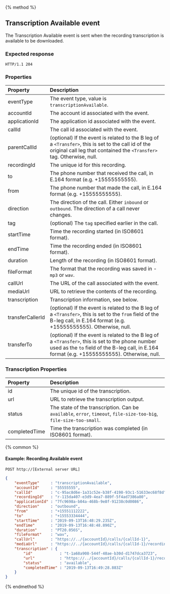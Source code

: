 {% method %}
##  Transcription Available event

The Transcription Available event is sent when the recording transcription is available to be downloaded.

### Expected response

```http
HTTP/1.1 204
```

### Properties
| Property          | Description                                                                                                                                                                                          |
|:------------------|:-----------------------------------------------------------------------------------------------------------------------------------------------------------------------------------------------------|
| eventType         | The event type, value is `transcriptionAvailable`.                                                                                                                                                   |
| accountId         | The account id associated with the event.                                                                                                                                                            |
| applicationId     | The application id associated with the event.                                                                                                                                                        |
| callId            | The call id associated with the event.                                                                                                                                                               |            
| parentCallId      | (optional) If the event is related to the B leg of a `<Transfer>`, this is set to the call id of the original call leg that contained the `<Transfer>` tag. Otherwise, null.                         |
| recordingId       | The unique id for this recording.                                                                                                                                                                    | 
| to                | The phone number that received the call, in E.164 format (e.g. +15555555555).                                                                                                                        |
| from              | The phone number that made the call, in E.164 format (e.g. +15555555555).                                                                                                                            |
| direction         | The direction of the call. Either `inbound` or `outbound`. The direction of a call never changes.                                                                                                    |
| tag               | (optional) The `tag` specified earlier in the call.                                                                                                                                                  |
| startTime         | Time the recording started (in ISO8601 format).                                                                                                                                                      |
| endTime           | Time the recording ended (in ISO8601 format).                                                                                                                                                        |
| duration          | Length of the recording (in ISO8601 format).                                                                                                                                                         |
| fileFormat        | The format that the recording was saved in - `mp3` or `wav`.                                                                                                                                         |
| callUrl           | The URL of the call associated with the event.                                                                                                                                                       |
| mediaUrl          | URL to retrieve the contents of the recording.                                                                                                                                                       |
| transcription     | Transcription information, see below.                                                                                                                                                                |
| transferCallerId  | (optional) If the event is related to the B leg of a `<Transfer>`, this is set to the `from` field of the B-leg call, in E.164 format (e.g. +15555555555). Otherwise, null.                          |
| transferTo        | (optional) If the event is related to the B leg of a `<Transfer>`, this is set to the phone number used as the `to` field of the B-leg call, in E.164 format (e.g. +15555555555). Otherwise, null.   |

### Transcription Properties
| Property      | Description                                                                                                                 |
|:--------------|:----------------------------------------------------------------------------------------------------------------------------|
| id            | The unique id of the transcription.                                                                                         |
| url           | URL to retrieve the transcription output.                                                                                   |
| status        | The state of the transcription. Can be `available`, `error`, `timeout`, `file-size-too-big`, `file-size-too-small`.         |
| completedTime | Time the transcription was completed (in ISO8601 format).                                                                   |

{% common %}

#### Example: Recording Available event

```
POST http://[External server URL]
```

```json
{
	"eventType"     : "transcriptionAvailable",
	"accountId"     : "55555555",
	"callId"        : "c-95ac8d6e-1a31c52e-b38f-4198-93c1-51633ec68f8d",
	"recordingId"   : "r-115da407-e3d9-4ea7-889f-5f4ad7386a80",
	"applicationId" : "7fc9698a-b04a-468b-9e8f-91238c0d0086",
	"direction"     : "outbound",
	"from"          : "+15551112222",
	"to"            : "+15553334444",
	"startTime"     : "2019-09-13T16:48:29.235Z",
	"endTime"       : "2019-09-13T16:48:48.890Z",
	"duration"      : "PT20.056S",
	"fileFormat"    : "wav",
	"callUrl"       : "https://../{accountId}/calls/{callId-1}",
	"mediaUrl"      : "https://../{accountId}/calls/{callId-1}/recordings/{recordingId}/media",
	"transcription" : {
		"id"            : "t-1a68a908-544f-48ae-b30d-d1747dca3723",
		"url"           : "https://../{accountId}/calls/{callId-1}/recordings/{recordingId}/transcription",
		"status"        : "available",
		"completedTime" : "2019-09-13T16:49:28.883Z"
	}
}
```

{% endmethod %}

